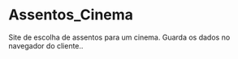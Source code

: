 # Assentos_Cinema
 Site de escolha de assentos para um cinema. Guarda os dados no navegador do cliente..
